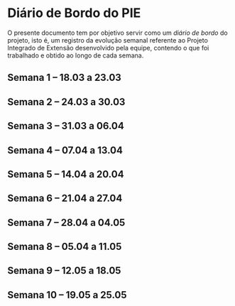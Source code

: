 # Diário de Bordo do PIE
O presente documento tem por objetivo servir como um *diário de bordo* do projeto, isto é, um registro da evolução semanal referente ao Projeto Integrado de Extensão desenvolvido pela equipe, contendo o que foi trabalhado e obtido ao longo de cada semana.

## Semana 1 – 18.03 a 23.03

## Semana 2 – 24.03 a 30.03

## Semana 3 – 31.03 a 06.04

## Semana 4 – 07.04 a 13.04

## Semana 5 – 14.04 a 20.04

## Semana 6 – 21.04 a 27.04

## Semana 7 – 28.04 a 04.05

## Semana 8 – 05.04 a 11.05

## Semana 9 – 12.05 a 18.05

## Semana 10 – 19.05 a 25.05